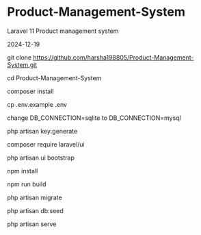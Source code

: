 # Product-Management-System
Laravel 11 Product management system 

2024-12-19

git clone https://github.com/harsha198805/Product-Management-System.git


cd Product-Management-System

composer install

cp .env.example .env

change DB_CONNECTION=sqlite to DB_CONNECTION=mysql

php artisan key:generate

composer require laravel/ui

php artisan ui bootstrap

npm install 

npm run build

php artisan migrate

php artisan db:seed

php artisan serve